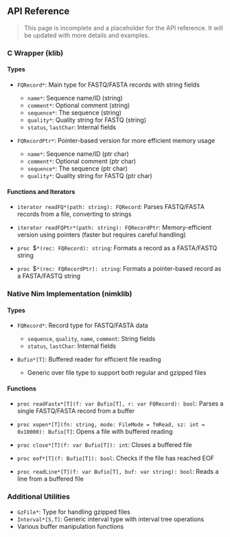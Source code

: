 
## API Reference

> This page is incomplete and a placeholder for the API reference. It will be updated with more details and examples.

### C Wrapper (klib)

#### Types

- `FQRecord*`: Main type for FASTQ/FASTA records with string fields
  - `name*`: Sequence name/ID (string)
  - `comment*`: Optional comment (string)
  - `sequence*`: The sequence (string)
  - `quality*`: Quality string for FASTQ (string)
  - `status`, `lastChar`: Internal fields

- `FQRecordPtr*`: Pointer-based version for more efficient memory usage
  - `name*`: Sequence name/ID (ptr char)
  - `comment*`: Optional comment (ptr char)
  - `sequence*`: The sequence (ptr char)
  - `quality*`: Quality string for FASTQ (ptr char)

#### Functions and Iterators

- `iterator readFQ*(path: string): FQRecord`: 
  Parses FASTQ/FASTA records from a file, converting to strings

- `iterator readFQPtr*(path: string): FQRecordPtr`: 
  Memory-efficient version using pointers (faster but requires careful handling)

- `proc `$`*(rec: FQRecord): string`: 
  Formats a record as a FASTA/FASTQ string

- `proc `$`*(rec: FQRecordPtr): string`: 
  Formats a pointer-based record as a FASTA/FASTQ string

### Native Nim Implementation (nimklib)

#### Types

- `FQRecord*`: Record type for FASTQ/FASTA data
  - `sequence`, `quality`, `name`, `comment`: String fields
  - `status`, `lastChar`: Internal fields

- `Bufio*[T]`: Buffered reader for efficient file reading
  - Generic over file type to support both regular and gzipped files

#### Functions

- `proc readFastx*[T](f: var Bufio[T], r: var FQRecord): bool`: 
  Parses a single FASTQ/FASTA record from a buffer

- `proc xopen*[T](fn: string, mode: FileMode = fmRead, sz: int = 0x10000): Bufio[T]`: 
  Opens a file with buffered reading

- `proc close*[T](f: var Bufio[T]): int`: 
  Closes a buffered file

- `proc eof*[T](f: Bufio[T]): bool`: 
  Checks if the file has reached EOF

- `proc readLine*[T](f: var Bufio[T], buf: var string): bool`: 
  Reads a line from a buffered file

### Additional Utilities

- `GzFile*`: Type for handling gzipped files
- `Interval*[S,T]`: Generic interval type with interval tree operations
- Various buffer manipulation functions
